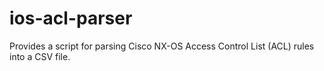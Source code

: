 # ios-acl-parser
Provides a script for parsing Cisco NX-OS Access Control List (ACL) rules into a CSV file. 
